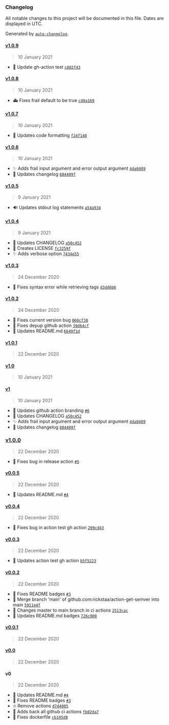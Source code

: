 ### Changelog

All notable changes to this project will be documented in this file. Dates are displayed in UTC.

Generated by [`auto-changelog`](https://github.com/CookPete/auto-changelog).

#### [v1.0.9](https://github.com/rickstaa/action-get-semver/compare/v1.0.8...v1.0.9)

> 10 January 2021

- :green_heart: Update gh-action test [`c802f43`](https://github.com/rickstaa/action-get-semver/commit/c802f43d44813c5a95600e18480ae87793016c75)

#### [v1.0.8](https://github.com/rickstaa/action-get-semver/compare/v1.0.7...v1.0.8)

> 10 January 2021

- :ambulance: Fixes frail default to be true [`c49a169`](https://github.com/rickstaa/action-get-semver/commit/c49a169c65eb5f2c7871564c860cc17994ddca68)

#### [v1.0.7](https://github.com/rickstaa/action-get-semver/compare/v1.0.6...v1.0.7)

> 10 January 2021

- :art: Updates code formatting [`f24f148`](https://github.com/rickstaa/action-get-semver/commit/f24f1482d98ab3486ec5841e7d5424c93e1531f5)

#### [v1.0.6](https://github.com/rickstaa/action-get-semver/compare/v1.0.5...v1.0.6)

> 10 January 2021

- :sparkles: Adds frail input argument and error output argument [`4da0489`](https://github.com/rickstaa/action-get-semver/commit/4da04891ea8011bd46368cac7eef2c3a2113e874)
- :memo: Updates changelog [`884409f`](https://github.com/rickstaa/action-get-semver/commit/884409f64b97bd5c19dda88f9073c360d827af3f)

#### [v1.0.5](https://github.com/rickstaa/action-get-semver/compare/v1.0.4...v1.0.5)

> 9 January 2021

- :loud_sound: Updates stdout log statements [`a54a934`](https://github.com/rickstaa/action-get-semver/commit/a54a934e945ba8881b933936962f196e549d6b1c)

#### [v1.0.4](https://github.com/rickstaa/action-get-semver/compare/v1.0.3...v1.0.4)

> 9 January 2021

- :memo: Updates CHANGELOG [`a50c452`](https://github.com/rickstaa/action-get-semver/commit/a50c452158ec3f13fa3145bf531472f02d60a433)
- :page_facing_up: Creates LICENSE [`fc3259f`](https://github.com/rickstaa/action-get-semver/commit/fc3259ff2b1cda90891612192511fabcba3432e6)
- :sparkles: Adds verbose option [`7434e55`](https://github.com/rickstaa/action-get-semver/commit/7434e558ea63180340856a652372cad5290d9dc7)

#### [v1.0.3](https://github.com/rickstaa/action-get-semver/compare/v1.0.2...v1.0.3)

> 24 December 2020

- :bug: Fixes syntax error while retrieving tags [`d3dd6b6`](https://github.com/rickstaa/action-get-semver/commit/d3dd6b6b9fa53cb7e1650cf42eace296bf63b467)

#### [v1.0.2](https://github.com/rickstaa/action-get-semver/compare/v1.0.1...v1.0.2)

> 24 December 2020

- :bug: Fixes current version bug [`060cf38`](https://github.com/rickstaa/action-get-semver/commit/060cf3857ee4a1119f0ed1fa3c6853ffc3e209a3)
- :green_heart: Fixes depup github action [`39d64cf`](https://github.com/rickstaa/action-get-semver/commit/39d64cff5788e57c1c87b04bf418cb989680c519)
- :memo: Updates README.md [`6649f1d`](https://github.com/rickstaa/action-get-semver/commit/6649f1dc48ab475e441ee88aa842880fea58af95)

#### [v1.0.1](https://github.com/rickstaa/action-get-semver/compare/v1.0...v1.0.1)

> 22 December 2020

#### [v1.0](https://github.com/rickstaa/action-get-semver/compare/v1...v1.0)

> 10 January 2021

#### [v1](https://github.com/rickstaa/action-get-semver/compare/v1.0.0...v1)

> 10 January 2021

- :lipstick: Updates github action branding [`#6`](https://github.com/rickstaa/action-get-semver/pull/6)
- :memo: Updates CHANGELOG [`a50c452`](https://github.com/rickstaa/action-get-semver/commit/a50c452158ec3f13fa3145bf531472f02d60a433)
- :sparkles: Adds frail input argument and error output argument [`4da0489`](https://github.com/rickstaa/action-get-semver/commit/4da04891ea8011bd46368cac7eef2c3a2113e874)
- :memo: Updates changelog [`884409f`](https://github.com/rickstaa/action-get-semver/commit/884409f64b97bd5c19dda88f9073c360d827af3f)

### [v1.0.0](https://github.com/rickstaa/action-get-semver/compare/v0.0.5...v1.0.0)

> 22 December 2020

- :green_heart: Fixes bug in release action [`#5`](https://github.com/rickstaa/action-get-semver/pull/5)

#### [v0.0.5](https://github.com/rickstaa/action-get-semver/compare/v0.0.4...v0.0.5)

> 22 December 2020

- :memo: Updates README.md [`#4`](https://github.com/rickstaa/action-get-semver/pull/4)

#### [v0.0.4](https://github.com/rickstaa/action-get-semver/compare/v0.0.3...v0.0.4)

> 22 December 2020

- :green_heart: Fixes bug in action test gh action [`209cd43`](https://github.com/rickstaa/action-get-semver/commit/209cd43b7ca1db646961b537a2813e18b0388d61)

#### [v0.0.3](https://github.com/rickstaa/action-get-semver/compare/v0.0.2...v0.0.3)

> 22 December 2020

- :green_heart: Updates action test gh action [`b5f5223`](https://github.com/rickstaa/action-get-semver/commit/b5f52236bd755ada41df18d2b1148dc5025ba942)

#### [v0.0.2](https://github.com/rickstaa/action-get-semver/compare/v0.0.1...v0.0.2)

> 22 December 2020

- :memo: Fixes README badges [`#3`](https://github.com/rickstaa/action-get-semver/pull/3)
- :twisted_rightwards_arrows: Merge branch 'main' of github.com:rickstaa/action-get-semver into main [`5911e4f`](https://github.com/rickstaa/action-get-semver/commit/5911e4f2e11835a3e0f9bbd80acf481fd22c6295)
- :green_heart: Changes master to main branch in ci actions [`2513cac`](https://github.com/rickstaa/action-get-semver/commit/2513caceae0778cb09b5983078de7dae52fec5fe)
- :memo: Updates README.md badges [`726c900`](https://github.com/rickstaa/action-get-semver/commit/726c900fce4978a21992a6aa40480b1428d2ef9f)

#### [v0.0.1](https://github.com/rickstaa/action-get-semver/compare/v0.0...v0.0.1)

> 22 December 2020

#### [v0.0](https://github.com/rickstaa/action-get-semver/compare/v0...v0.0)

> 22 December 2020

#### v0

> 22 December 2020

- :memo: Updates README.md [`#4`](https://github.com/rickstaa/action-get-semver/pull/4)
- :memo: Fixes README badges [`#3`](https://github.com/rickstaa/action-get-semver/pull/3)
- :fire: Remove actions [`d7d4005`](https://github.com/rickstaa/action-get-semver/commit/d7d4005410b5620a573425718702eb3a2cac59d9)
- :construction_worker: Adds back all github ci actions [`fb02da7`](https://github.com/rickstaa/action-get-semver/commit/fb02da76503fe2f84777385c12fad79d93723f69)
- :bug: Fixes dockerfile [`cb195d8`](https://github.com/rickstaa/action-get-semver/commit/cb195d84cb36cd2eb9c6abb9765382b60831a5d5)
